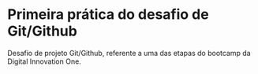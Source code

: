 # Primeira prática do desafio de Git/Github
Desafio de projeto Git/Github, referente a uma das etapas do bootcamp da Digital Innovation One.
